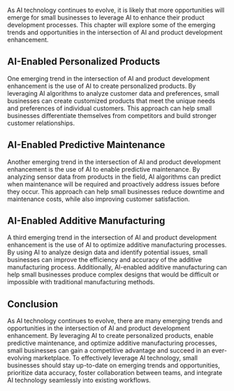 

As AI technology continues to evolve, it is likely that more opportunities will emerge for small businesses to leverage AI to enhance their product development processes. This chapter will explore some of the emerging trends and opportunities in the intersection of AI and product development enhancement.

AI-Enabled Personalized Products
--------------------------------

One emerging trend in the intersection of AI and product development enhancement is the use of AI to create personalized products. By leveraging AI algorithms to analyze customer data and preferences, small businesses can create customized products that meet the unique needs and preferences of individual customers. This approach can help small businesses differentiate themselves from competitors and build stronger customer relationships.

AI-Enabled Predictive Maintenance
---------------------------------

Another emerging trend in the intersection of AI and product development enhancement is the use of AI to enable predictive maintenance. By analyzing sensor data from products in the field, AI algorithms can predict when maintenance will be required and proactively address issues before they occur. This approach can help small businesses reduce downtime and maintenance costs, while also improving customer satisfaction.

AI-Enabled Additive Manufacturing
---------------------------------

A third emerging trend in the intersection of AI and product development enhancement is the use of AI to optimize additive manufacturing processes. By using AI to analyze design data and identify potential issues, small businesses can improve the efficiency and accuracy of the additive manufacturing process. Additionally, AI-enabled additive manufacturing can help small businesses produce complex designs that would be difficult or impossible with traditional manufacturing methods.

Conclusion
----------

As AI technology continues to evolve, there are many emerging trends and opportunities in the intersection of AI and product development enhancement. By leveraging AI to create personalized products, enable predictive maintenance, and optimize additive manufacturing processes, small businesses can gain a competitive advantage and succeed in an ever-evolving marketplace. To effectively leverage AI technology, small businesses should stay up-to-date on emerging trends and opportunities, prioritize data accuracy, foster collaboration between teams, and integrate AI technology seamlessly into existing workflows.
